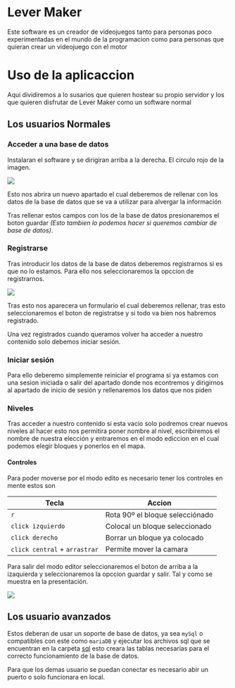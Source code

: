 # Lever Maker 
Este software es un creador de videojuegos tanto para personas poco experimentadas en el mundo de la programacion como para personas que quieran crear un videojuego con el motor

# Uso de la aplicaccion

Aqui dividiremos a lo susarios que quieren hostear su propio servidor y los que quieren disfrutar de Lever Maker como un software normal

## Los usuarios Normales
### Acceder a una base de datos
Instalaran el software y se dirigiran arriba a la derecha. El circulo rojo de la imagen.

![](https://github.com/javiLeL/level-maker/blob/main/doc/imgs/screenshots/Captura1.PNG?raw=true)

Esto nos abrira un nuevo apartado el cual deberemos de rellenar con los datos de la base de datos que se va a utilizar para alvergar la información

Tras rellenar estos campos con los de la base de datos presionaremos el boton guardar
*(Esto tambien lo podemos hacer si queremos cambiar de base de datos)*.

### Registrarse
Tras introducir los datos de la base de datos deberemos registrarnos si es que no lo estamos. Para ello nos seleccionaremos la opccion de registrarnos.

![](https://github.com/javiLeL/level-maker/blob/main/doc/imgs/screenshots/Captura3.PNG?raw=true)

Tras esto nos aparecera un formulario el cual deberemos rellenar, tras esto seleccionaremos el boton de registratse y si todo va bien nos habremos registrado.

Una vez registrados cuando queramos volver ha acceder a nuestro contenido solo debemos iniciar sesión. 

### Iniciar sesión

Para ello deberemo simplemente reiniciar el programa si ya estamos con una sesion iniciada o salir del apartado donde nos econtremos y dirigirnos al apartado de inicio de sesión y rellenaremos los datos que nos piden

### Niveles

Tras acceder a nuestro contenido si esta vacio solo podremos crear nuevos niveles al hacer esto nos permitira poner nombre al nivel, escribiremos el nombre de nuestra elección y entraremos en el modo ediccion en el cual podemos elegir bloques y ponerlos en el mapa.

#### Controles
Para poder moverse por el modo edito es necesario tener los controles en mente estos son

| Tecla                         | Accion                          |
| ----------------------------- | ------------------------------- |
| `r`                           | Rota 90º el bloque selecciónado |
| `click izquierdo`             | Colocal un bloque seleccionado  |
| `click derecho`               | Borrar un bloque ya colocado    |
| `click central` + `arrastrar` | Permite mover la camara         |

Para salir del modo editor seleccionaremos el boton de arriba a la izaquierda y seleccionaremos la opccion guardar y salir. Tal y como se muestra en la presentación.

![](https://github.com/javiLeL/level-maker/blob/main/doc/videos/modo-editor.gif?raw=true)

## Los usuario avanzados 
Estos deberan de usar un soporte de base de datos, ya sea `mySql` o compatibles con este como `mariaDB` y ejecutar los archivos sql que se encuentran en la carpeta [sql](https://github.com/javiLeL/lever-maker/tree/main/src/db/sql) esto creara las tablas necesarias para el correcto funcionamiento de la base de datos.

Para que los demas usuario se puedan conectar es necesario abir un puerto o solo funcionara en local.
